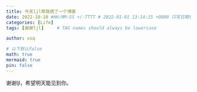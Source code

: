 ```yaml
---
title: 今天ljl帮我搭了一个博客
date: 2022-10-10 #HH:MM:SS +/-TTTT # 2022-01-01 13:14:15 +0800 只写日期也行；不写秒也行；这样也行 2022-03-09T00:55:42+08:00
categories: [Life]
tags: [谢谢ljl]     # TAG names should always be lowercase

author: xsq

# 以下默认false
math: true
mermaid: true
pin: false
---
```


谢谢ljl，希望明天能见到你。
